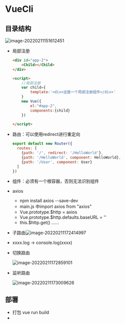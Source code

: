 # VueCli

## 目录结构

![image-20220211151612451](https://home.innky.xyz:25566/images/image-20220211151612451.png)

+ 局部注册

  ```html
  <div id="app-2">
      <Child></Child>
  </div>
  
  <script>
      //局部注册
      var child={
          template:'<div>这是一个局部注册组件</div>'
      }
      new Vue({
          el:"#app-2",
          components:{child}
      })
      
  </script>
  ```

+ 路由：可以使用redirect进行重定向

  ```javascript
  export default new Router({
    routes: [
      {path: '/', redirect: '/HelloWorld'},
      {path: '/HelloWorld', component: HelloWorld},
      {path: '/User', component: User}
    ]
  })
  ```

+ 组件：必须有一个根容器，否则无法识别组件

+ axios

  + npm install axios --save-dev
  + main.js 中import axios from "axios"
  + Vue.prototype.$http = axios
  + Vue.prototype.$http.defaults.baseURL = ''
  + this.$http.get() ......

+ 子路由![image-20220211172414997](https://home.innky.xyz:25566/images/image-20220211172414997.png)

+ xxxx.log   -> console.log(xxxx)

+ 切换路由

  ![image-20220211172859101](https://home.innky.xyz:25566/images/image-20220211172859101.png)

+ 监听路由

  ![image-20220211173009626](https://home.innky.xyz:25566/images/image-20220211173009626.png)

## 部署

+ 打包 vue run build
+  
